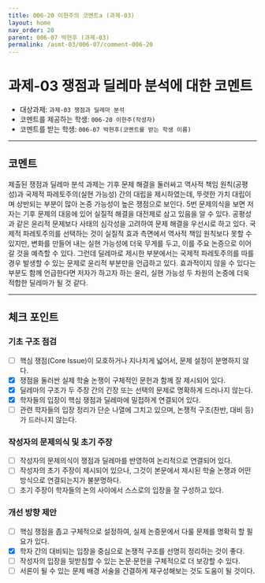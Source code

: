 ```yaml
---
title: 006-20 이한주의 코멘트a (과제-03) 
layout: home
nav_order: 20
parent: 006-07 박현후 (과제-03)
permalink: /asmt-03/006-07/comment-006-20
---
```


# 과제-03 쟁점과 딜레마 분석에 대한 코멘트

- 대상과제: `과제-03 쟁점과 딜레마 분석`
- 코멘트를 제공하는 학생: `006-20 이한주(작성자)` 
- 코멘트를 받는 학생: `006-07 박현후(코멘트를 받는 학생 이름)` 

---

## 코멘트

제출된 쟁점과 딜레마 분석 과제는 기후 문제 해결을 둘러싸고 역사적 책임 원칙(공평성)과 국제적 파레토주의(실현 가능성) 간의 대립을 제시하였는데, 뚜렷한 가치 대립이며 상반되는 부분이 많아 논증 가능성이 높은 쟁점으로 보인다. 5번 문제의식을 보면 저자는 기후 문제의 대응에 있어 실질적 해결을 대전제로 삼고 있음을 알 수 있다. 공평성과 같은 윤리적 문제보다 사태의 심각성을 고려하여 문제 해결을 우선시로 하고 있다. 국제적 파레토주의를 선택하는 것이 실질적 효과 측면에서 역사적 책임 원칙보다 못할 수 있지만, 변화를 만들어 내는 실현 가능성에 더욱 무게를 두고, 이를 주요 논증으로 이어갈 것을 예측할 수 있다. 그런데 딜레마로 제시한 부분에서는 국제적 파레토주의를 따를 경우 발생할 수 있는 문제로 윤리적 부분만을 언급하고 있다. 효과적이지 않을 수 있다는 부분도 함께 언급한다면 저자가 하고자 하는 윤리, 실현 가능성 두 차원의 논증에 더욱 적합한 딜레마가 될 것 같다.

---

## 체크 포인트

### **기초 구조 점검**
- [ ] 핵심 쟁점(Core Issue)이 모호하거나 지나치게 넓어서, 문제 설정이 분명하지 않다.
- [x] 쟁점을 둘러싼 실제 학술 논쟁이 구체적인 문헌과 함께 잘 제시되어 있다.
- [x] 딜레마의 구조가 두 주장 간의 긴장 또는 선택의 문제로 명확하게 드러나지 않는다.
- [x] 학자들의 입장이 핵심 쟁점과 딜레마에 밀접하게 연결되어 있다.
- [ ] 관련 학자들의 입장 정리가 단순 나열에 그치고 있으며, 논쟁적 구조(찬반, 대비 등)가 드러나지 않는다.

### **작성자의 문제의식 및 초기 주장**
- [ ] 작성자의 문제의식이 쟁점과 딜레마를 반영하여 논리적으로 연결되어 있다.
- [ ] 작성자의 초기 주장이 제시되어 있으나, 그것이 본문에서 제시된 학술 논쟁과 어떤 방식으로 연결되는지가 불분명하다.
- [ ] 초기 주장이 학자들의 논의 사이에서 스스로의 입장을 잘 구성하고 있다.

### **개선 방향 제안**
- [ ] 핵심 쟁점을 좁고 구체적으로 설정하여, 실제 논증문에서 다룰 문제를 명확히 할 필요가 있다.
- [x] 학자 간의 대비되는 입장을 중심으로 논쟁적 구조를 선명히 정리하는 것이 좋다.
- [ ] 작성자의 입장을 뒷받침할 수 있는 논문·문헌을 구체적으로 더 보강할 수 있다.
- [ ] 서론이 될 수 있는 문제 배경 서술을 간결하게 재구성해보는 것도 도움이 될 것이다.
